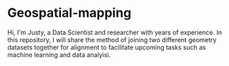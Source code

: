 # Geospatial-mapping
Hi, I'm Justy, a Data Scientist and researcher with years of experience. In this repository, I will share the method of joining two different geometry datasets together for alignment to facilitate upcoming tasks such as machine learning and data analyisi. 
